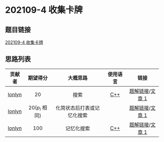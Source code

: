 # 202109-4 收集卡牌

## 题目链接

[202109-4 收集卡牌](http://118.190.20.162/view.page?gpid=T132)

## 思路列表

| 贡献者 | 期望得分 | 大概思路 | 使用语言 | 链接 |
| :-: | :-: | :-: | :-: | :-: | 
| [lonlyn](https://github.com/lxlonlyn) | 20 | 搜索 | [C++](1.md#code1) | [题解链接](1.md#20)/[文章 1] |
| [lonlyn](https://github.com/lxlonlyn) | 20($p_i$ 相同) | 化简状态后打表或记忆化搜索 |  | [题解链接](1.md#_3)/[文章 1] |
| [lonlyn](https://github.com/lxlonlyn) | 100 | 记忆化搜索 | [C++](1.md#code2) | [题解链接](1.md#100)/[文章 1] |

[文章 1]: 1.md